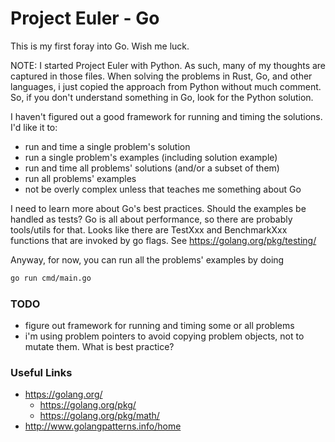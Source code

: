 # Project Euler - Go

This is my first foray into Go. Wish me luck.

NOTE: I started Project Euler with Python. As such, many of my thoughts are captured in those files.
When solving the problems in Rust, Go, and other languages, i just copied the approach from Python
without much comment. So, if you don't understand something in Go, look for the Python solution. 

I haven't figured out a good framework for running and timing the solutions. I'd like it to:
* run and time a single problem's solution
* run a single problem's examples (including solution example)
* run and time all problems' solutions (and/or a subset of them)
* run all problems' examples 
* not be overly complex unless that teaches me something about Go

I need to learn more about Go's best practices. Should the examples be handled as tests?
Go is all about performance, so there are probably tools/utils for that.
Looks like there are TestXxx and BenchmarkXxx functions that are invoked by go flags.
See https://golang.org/pkg/testing/

Anyway, for now, you can run all the problems' examples by doing
```bash
go run cmd/main.go
```

### TODO
* figure out framework for running and timing some or all problems
* i'm using problem pointers to avoid copying problem objects, not to mutate them. What is best practice?


### Useful Links
* https://golang.org/
    * https://golang.org/pkg/
    * https://golang.org/pkg/math/
* http://www.golangpatterns.info/home